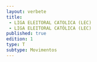 ```yaml
---
layout: verbete
title:
 - LIGA ELEITORAL CATOLICA (LEC)
 - LIGA ELEITORAL CATÓLICA (LEC)
published: true
edition: 1  
type: T
subtype: Movimentos
---
```


